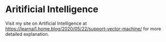 # Aritificial Intelligence
Visit my site on Artificial Intelligence at https://learnai1.home.blog/2020/05/22/support-vector-machine/ for more detailed explanation.
